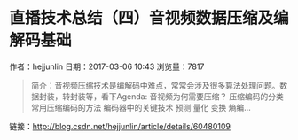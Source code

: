# 直播技术总结（四）音视频数据压缩及编解码基础
作者：hejjunlin
日期：2017-03-06 10:43
浏览量：7817
> 简介：音视频压缩技术是编解码中难点，常常会涉及很多算法处理问题。数据封装，转封装等，看下Agenda:
音视频为何需要压缩？
压缩编码的分类
常用压缩编码的方法
编码器中的关键技术 
预测
量化
变换
熵编...

 链接：http://blog.csdn.net/hejjunlin/article/details/60480109
